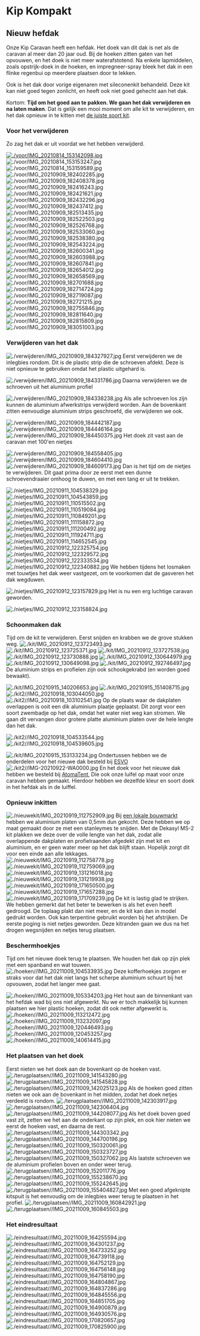 # Kip Kompakt 
## Nieuw hefdak
Onze Kip Caravan heeft een hefdak. Het doek van dit dak is net als de caravan al meer dan 20 jaar oud. Bij de hoeken zitten gaten van het opvouwen, en het doek is niet meer waterafstotend. Na enkele lapmiddelen, zoals opstrijk-doek in de hoeken, en impregneer-spray bleek het dak in een flinke regenbui op meerdere plaatsen door te lekken. 

Ook is het dak door vorige eigenaren met sileconenkit behandeld. Deze kit kan niet goed tegen zonlicht, en heeft ook niet goed gehecht aan het dak.

Kortom: **Tijd om het goed aan te pakken. We gaan het dak verwijderen en na laten maken**. Dat is gelijk een mooi moment om alle kit te verwijderen, en het dak opnieuw in te kitten met [de juiste soort kit](https://www.obelink.nl/dekalin-dekasyl-ms-2-afdichtingskit.html).

### Voor het verwijderen

Zo zag het dak er uit voordat we het hebben verwijderd.

[![./voor/IMG_20210814_153142098.jpg](./voor/IMG_20210814_153142098.jpg)](./voor/IMG_20210814_153142098.jpg)
![./voor/IMG_20210814_153153247.jpg](./voor/IMG_20210814_153153247.jpg)
![./voor/IMG_20210814_153159589.jpg](./voor/IMG_20210814_153159589.jpg)
![./voor/IMG_20210909_182402285.jpg](./voor/IMG_20210909_182402285.jpg)
![./voor/IMG_20210909_182408378.jpg](./voor/IMG_20210909_182408378.jpg)
![./voor/IMG_20210909_182416243.jpg](./voor/IMG_20210909_182416243.jpg)
![./voor/IMG_20210909_182421621.jpg](./voor/IMG_20210909_182421621.jpg)
![./voor/IMG_20210909_182432296.jpg](./voor/IMG_20210909_182432296.jpg)
![./voor/IMG_20210909_182437412.jpg](./voor/IMG_20210909_182437412.jpg)
![./voor/IMG_20210909_182513435.jpg](./voor/IMG_20210909_182513435.jpg)
![./voor/IMG_20210909_182522503.jpg](./voor/IMG_20210909_182522503.jpg)
![./voor/IMG_20210909_182526768.jpg](./voor/IMG_20210909_182526768.jpg)
![./voor/IMG_20210909_182533060.jpg](./voor/IMG_20210909_182533060.jpg)
![./voor/IMG_20210909_182538380.jpg](./voor/IMG_20210909_182538380.jpg)
![./voor/IMG_20210909_182543224.jpg](./voor/IMG_20210909_182543224.jpg)
![./voor/IMG_20210909_182600341.jpg](./voor/IMG_20210909_182600341.jpg)
![./voor/IMG_20210909_182603988.jpg](./voor/IMG_20210909_182603988.jpg)
![./voor/IMG_20210909_182607841.jpg](./voor/IMG_20210909_182607841.jpg)
![./voor/IMG_20210909_182654012.jpg](./voor/IMG_20210909_182654012.jpg)
![./voor/IMG_20210909_182658569.jpg](./voor/IMG_20210909_182658569.jpg)
![./voor/IMG_20210909_182701688.jpg](./voor/IMG_20210909_182701688.jpg)
![./voor/IMG_20210909_182714724.jpg](./voor/IMG_20210909_182714724.jpg)
![./voor/IMG_20210909_182719087.jpg](./voor/IMG_20210909_182719087.jpg)
![./voor/IMG_20210909_182721215.jpg](./voor/IMG_20210909_182721215.jpg)
![./voor/IMG_20210909_182755846.jpg](./voor/IMG_20210909_182755846.jpg)
![./voor/IMG_20210909_182811640.jpg](./voor/IMG_20210909_182811640.jpg)
![./voor/IMG_20210909_182815809.jpg](./voor/IMG_20210909_182815809.jpg)
![./voor/IMG_20210909_183051003.jpg](./voor/IMG_20210909_183051003.jpg)
### Verwijderen van het dak
![./verwijderen/IMG_20210909_184327927.jpg](./verwijderen/IMG_20210909_184327927.jpg)
Eerst verwijderen we de inlegbies rondom. Dit is de plastic strip die de  schroeven afdekt. Deze is niet opnieuw te gebruiken omdat het plastic uitgehard is. 

![./verwijderen/IMG_20210909_184331786.jpg](./verwijderen/IMG_20210909_184331786.jpg)
Daarna verwijderen we de schroeven uit het aluminium profiel
 
![./verwijderen/IMG_20210909_184338238.jpg](./verwijderen/IMG_20210909_184338238.jpg)
Als alle schroeven los zijn kunnen de aluminium afwerkstrips verwijderd  worden. Aan de bovenkant zitten eenvoudige aluminium strips geschroefd, die verwijderen we ook.

![./verwijderen/IMG_20210909_184442187.jpg](./verwijderen/IMG_20210909_184442187.jpg)
![./verwijderen/IMG_20210909_184446164.jpg](./verwijderen/IMG_20210909_184446164.jpg)
![./verwijderen/IMG_20210909_184450375.jpg](./verwijderen/IMG_20210909_184450375.jpg)
Het doek zit vast aan de caravan met 100'en nietjes

![./verwijderen/IMG_20210909_184558405.jpg](./verwijderen/IMG_20210909_184558405.jpg)
![./verwijderen/IMG_20210909_184604410.jpg](./verwijderen/IMG_20210909_184604410.jpg)
![./verwijderen/IMG_20210909_184609173.jpg](./verwijderen/IMG_20210909_184609173.jpg)
Dan is het tijd om de nietjes te verwijderen. Dit gaat prima door ze eerst met een dunne schroevendraaier omhoog te duwen, en met een tang er uit te trekken. 

![./nietjes/IMG_20210911_104538329.jpg](./nietjes/IMG_20210911_104538329.jpg)
![./nietjes/IMG_20210911_104543859.jpg](./nietjes/IMG_20210911_104543859.jpg)
![./nietjes/IMG_20210911_110515502.jpg](./nietjes/IMG_20210911_110515502.jpg)
![./nietjes/IMG_20210911_110519084.jpg](./nietjes/IMG_20210911_110519084.jpg)
![./nietjes/IMG_20210911_110849201.jpg](./nietjes/IMG_20210911_110849201.jpg)
![./nietjes/IMG_20210911_111158872.jpg](./nietjes/IMG_20210911_111158872.jpg)
![./nietjes/IMG_20210911_111200492.jpg](./nietjes/IMG_20210911_111200492.jpg)
![./nietjes/IMG_20210911_111924711.jpg](./nietjes/IMG_20210911_111924711.jpg)
![./nietjes/IMG_20210911_114652545.jpg](./nietjes/IMG_20210911_114652545.jpg)
![./nietjes/IMG_20210912_122325754.jpg](./nietjes/IMG_20210912_122325754.jpg)
![./nietjes/IMG_20210912_122329572.jpg](./nietjes/IMG_20210912_122329572.jpg)
![./nietjes/IMG_20210912_122333534.jpg](./nietjes/IMG_20210912_122333534.jpg)
![./nietjes/IMG_20210912_122340882.jpg](./nietjes/IMG_20210912_122340882.jpg)
We hebben tijdens het losmaken met touwtjes het dak weer vastgezet, om te  voorkomen dat de gasveren het dak wegduwen.

![./nietjes/IMG_20210912_123157829.jpg](./nietjes/IMG_20210912_123157829.jpg)
Het is nu een erg luchtige caravan geworden.

![./nietjes/IMG_20210912_123158824.jpg](./nietjes/IMG_20210912_123158824.jpg)

### Schoonmaken dak
Tijd om de kit te verwijderen. Eerst snijden en krabben we de grove stukken weg.
![./kit/IMG_20210912_123723493.jpg](./kit/IMG_20210912_123723493.jpg)
![./kit/IMG_20210912_123725371.jpg](./kit/IMG_20210912_123725371.jpg)
![./kit/IMG_20210912_123727538.jpg](./kit/IMG_20210912_123727538.jpg)
![./kit/IMG_20210912_123730888.jpg](./kit/IMG_20210912_123730888.jpg)
![./kit/IMG_20210912_130644979.jpg](./kit/IMG_20210912_130644979.jpg)
![./kit/IMG_20210912_130649098.jpg](./kit/IMG_20210912_130649098.jpg)
![./kit/IMG_20210912_192746497.jpg](./kit/IMG_20210912_192746497.jpg)
De aluminium strips en profielen zijn ook schookgekrabd (en worden goed bewaakt).

![./kit/IMG_20210915_140206653.jpg](./kit/IMG_20210915_140206653.jpg)
![./kit/IMG_20210915_151408715.jpg](./kit/IMG_20210915_151408715.jpg)
![./kit2//IMG_20210918_103044050.jpg](./kit2//IMG_20210918_103044050.jpg)
![./kit2//IMG_20210918_103102541.jpg](./kit2//IMG_20210918_103102541.jpg)
Op de plaats waar de dakplaten overlappen is ooit een dik aluminium plaatje geplaatst. Dit zorgt voor een soort zwembadje op het dak, omdat het water niet weg kan stromen. We gaan dit vervangen door grotere platte aluminium platen over de hele lengte dan het dak.

![./kit2//IMG_20210918_104533544.jpg](./kit2//IMG_20210918_104533544.jpg)
![./kit2//IMG_20210918_104539605.jpg](./kit2//IMG_20210918_104539605.jpg)

![./kit/IMG_20210915_153133234.jpg](./kit/IMG_20210915_153133234.jpg)
Ondertussen hebben we de onderdelen voor het nieuwe dak besteld bij [ESVO](https://www.esvocampingshop.com/nl/tentdoek-zeildoek/)
![./kit2//IMG-20210922-WA0000.jpg](./kit2//IMG-20210922-WA0000.jpg)
En het doek voor het nieuwe dak hebben we besteld bij [AtomaTent](https://www.atomatent.nl/), Die ook onze luifel op maat voor onze caravan hebben gemaakt. Hierdoor hebben we dezelfde kleur en soort doek in het hefdak als in de luiffel.

### Opnieuw inkitten
![./nieuwekit/IMG_20210919_112752909.jpg](./nieuwekit/IMG_20210919_112752909.jpg)
Bij [een lokale bouwmarkt](https://www.hornbach.nl/shop/KAISERTHAL-Vlakke-plaat-1000x120x0-5-mm-aluminium/7566025/artikel.html) hebben we aluminium platen van 0,5mm dun gekocht. Deze hebben we op maat gemaakt door ze met een stanleymes te snijden. Met de Dekasyl MS-2 kit plakken we deze over de volle lengte van het dak, zodat alle overlappende dakplaten en profielraanden afgedekt zijn met kit en aluminium, en er geen water meer op het dak blijft staan. Hopelijk zorgt dit voor een einde aan alle lekkages.
![./nieuwekit/IMG_20210919_112758778.jpg](./nieuwekit/IMG_20210919_112758778.jpg)
![./nieuwekit/IMG_20210919_112759069.jpg](./nieuwekit/IMG_20210919_112759069.jpg)
![./nieuwekit/IMG_20210919_131216018.jpg](./nieuwekit/IMG_20210919_131216018.jpg)
![./nieuwekit/IMG_20210919_131219938.jpg](./nieuwekit/IMG_20210919_131219938.jpg)
![./nieuwekit/IMG_20210919_171650500.jpg](./nieuwekit/IMG_20210919_171650500.jpg)
![./nieuwekit/IMG_20210919_171657288.jpg](./nieuwekit/IMG_20210919_171657288.jpg)
![./nieuwekit/IMG_20210919_171709239.jpg](./nieuwekit/IMG_20210919_171709239.jpg)
De kit is lastig glad te strijken. We hebben gemerkt dat het beter te bewerken is als het even heeft gedroogd. De toplaag plakt dan niet meer, en de kit kan dan in model gedrukt worden. Ook kan terpentine gebruikt worden bij het afstrijken. De eerste poging is niet netjes geworden. Deze kitranden gaan we dus na het drogen wegsnijden en netjes terug plaatsen.

### Beschermhoekjes
Tijd om het nieuwe doek terug te plaatsen. We houden het dak op zijn plek met een spanband en wat touwen.
![./hoeken//IMG_20211009_104533935.jpg](./hoeken//IMG_20211009_104533935.jpg)
Deze kofferhoekjes zorgen er straks voor dat het dak niet langs het scherpe aluminium schuurt bij het opvouwen, zodat het langer mee gaat.

![./hoeken//IMG_20211009_105334203.jpg](./hoeken//IMG_20211009_105334203.jpg)
Het hout aan de binnenkant van het hefdak wad bij ons niet afgewerkt. Nu we er toch makkelijk bij kunnen plaatsen we hier plastic hoeken, zodat dit ook netter afgewerkt is.
![./hoeken//IMG_20211009_113212472.jpg](./hoeken//IMG_20211009_113212472.jpg)
![./hoeken//IMG_20211009_113232097.jpg](./hoeken//IMG_20211009_113232097.jpg)
![./hoeken//IMG_20211009_120446493.jpg](./hoeken//IMG_20211009_120446493.jpg)
![./hoeken//IMG_20211009_120453257.jpg](./hoeken//IMG_20211009_120453257.jpg)
![./hoeken//IMG_20211009_140614415.jpg](./hoeken//IMG_20211009_140614415.jpg)

### Het plaatsen van het doek
Eerst nieten we het doek aan de bovenkant op de hoeken vast.
![./terugplaatsen//IMG_20211009_141543280.jpg](./terugplaatsen//IMG_20211009_141543280.jpg)
![./terugplaatsen//IMG_20211009_141545828.jpg](./terugplaatsen//IMG_20211009_141545828.jpg)
![./terugplaatsen//IMG_20211009_142025123.jpg](./terugplaatsen//IMG_20211009_142025123.jpg)
Als de hoeken goed zitten nieten we ook aan de bovenkant in het midden, zodat het doek netjes verdeeld is rondom. 
![./terugplaatsen//IMG_20211009_142303917.jpg](./terugplaatsen//IMG_20211009_142303917.jpg)
![./terugplaatsen//IMG_20211009_142306404.jpg](./terugplaatsen//IMG_20211009_142306404.jpg)
![./terugplaatsen//IMG_20211009_144208077.jpg](./terugplaatsen//IMG_20211009_144208077.jpg)
Als het doek boven goed vast zit, zetten we het aan de onderkant op zijn plek, en ook hier nieten we eerst de hoeken vast, en daarna de rest.
![./terugplaatsen//IMG_20211009_144303342.jpg](./terugplaatsen//IMG_20211009_144303342.jpg)
![./terugplaatsen//IMG_20211009_144700196.jpg](./terugplaatsen//IMG_20211009_144700196.jpg)
![./terugplaatsen//IMG_20211009_150320061.jpg](./terugplaatsen//IMG_20211009_150320061.jpg)
![./terugplaatsen//IMG_20211009_150323727.jpg](./terugplaatsen//IMG_20211009_150323727.jpg)
![./terugplaatsen//IMG_20211009_150327062.jpg](./terugplaatsen//IMG_20211009_150327062.jpg)
Als laatste schroeven we de aluminium profielen boven en onder weer terug.
![./terugplaatsen//IMG_20211009_152011776.jpg](./terugplaatsen//IMG_20211009_152011776.jpg)
![./terugplaatsen//IMG_20211009_155238670.jpg](./terugplaatsen//IMG_20211009_155238670.jpg)
![./terugplaatsen//IMG_20211009_155242645.jpg](./terugplaatsen//IMG_20211009_155242645.jpg)
![./terugplaatsen//IMG_20211009_155404827.jpg](./terugplaatsen//IMG_20211009_155404827.jpg)
Met een goed afgeknipte kitspuit is het eenvoudig om de inlegbies weer terug te plaatsen in het profiel.
![./terugplaatsen//IMG_20211009_160842921.jpg](./terugplaatsen//IMG_20211009_160842921.jpg)
![./terugplaatsen//IMG_20211009_160845503.jpg](./terugplaatsen//IMG_20211009_160845503.jpg)

### Het eindresultaat
![./eindresultaat//IMG_20211009_164255594.jpg](./eindresultaat//IMG_20211009_164255594.jpg)
![./eindresultaat//IMG_20211009_164301237.jpg](./eindresultaat//IMG_20211009_164301237.jpg)
![./eindresultaat//IMG_20211009_164733252.jpg](./eindresultaat//IMG_20211009_164733252.jpg)
![./eindresultaat//IMG_20211009_164739118.jpg](./eindresultaat//IMG_20211009_164739118.jpg)
![./eindresultaat//IMG_20211009_164752129.jpg](./eindresultaat//IMG_20211009_164752129.jpg)
![./eindresultaat//IMG_20211009_164756148.jpg](./eindresultaat//IMG_20211009_164756148.jpg)
![./eindresultaat//IMG_20211009_164758190.jpg](./eindresultaat//IMG_20211009_164758190.jpg)
![./eindresultaat//IMG_20211009_164804867.jpg](./eindresultaat//IMG_20211009_164804867.jpg)
![./eindresultaat//IMG_20211009_164837286.jpg](./eindresultaat//IMG_20211009_164837286.jpg)
![./eindresultaat//IMG_20211009_164845556.jpg](./eindresultaat//IMG_20211009_164845556.jpg)
![./eindresultaat//IMG_20211009_164851705.jpg](./eindresultaat//IMG_20211009_164851705.jpg)
![./eindresultaat//IMG_20211009_164900879.jpg](./eindresultaat//IMG_20211009_164900879.jpg)
![./eindresultaat//IMG_20211009_164930576.jpg](./eindresultaat//IMG_20211009_164930576.jpg)
![./eindresultaat//IMG_20211009_170820657.jpg](./eindresultaat//IMG_20211009_170820657.jpg)
![./eindresultaat//IMG_20211009_170825900.jpg](./eindresultaat//IMG_20211009_170825900.jpg)



